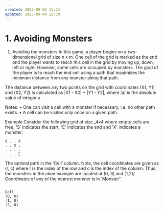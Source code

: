 ```yaml
---
created: 2023-09-03 11:23
updated: 2023-09-04 15:30
---
```

# 1. Avoiding Monsters

1. Avoiding the monsters
In this game, a player begins on a two-dimensional grid of size n x m. One cell of the grid is marked as the end and the player wants to reach this cell in the grid by moving up, down, left or right. However, some cells are occupied by monsters. The goal of the player is to reach the end cell using a path that maximizes the minimum distance from any monster along that path.

The distance between any two points on the grid with coordinates (X1, Y1) and (X2, Y2) is calculated as |X1 - X2| + |Y1 - Y2|, where |a|  is the absolute value of integer a.

Notes:
• One can visit a cell with a monster if necessary, i.e. no other path exists.
• A cell can be visited only once on a given path.

Example
Consider the following grid of size _4x4 where empty cells are free, 'S' indicates the start, 'E' indicates the end and 'X' indicates a monster: 
```
S . . X
. . X .
. . . . 
. . . E
```

The optimal path in the ‘Cell’ column. Note, the cell coordinates are given as (r, c) where r is the index of the row and c is the index of the column. Thus, the monsters in the aboe example are located at (0, 3) and (1,2)/ Coordinates of any of the nearest monster is in ‘Monster"
```

Cell
(0, 0)
(1, 0)
(2, 0)
```
